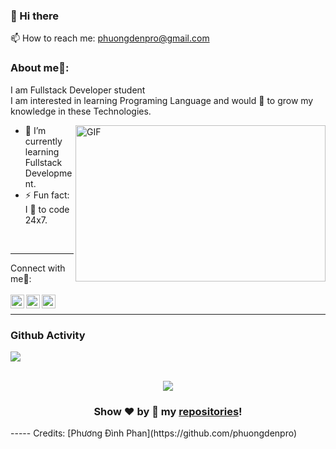 ### 👋 Hi there 
📫 How to reach me: phuongdenpro@gmail.com


### About me🧑:
I am Fullstack Developer student<br/>
I am interested in learning Programing Language and would 💖 to grow my knowledge in these Technologies.

<img align="right" alt="GIF" src="https://owaisnoor.info/blog/wp-content/uploads/2019/03/maxresdefault.jpg" width="400" height="250" />

- 🌱 I’m currently learning Fullstack Development.
- ⚡ Fun fact: I 💖 to code 24x7.

<br/>

---
<summary> Connect with me🤝: </summary>  

<br/>

<a href="https://github.com/phuongdenpro">
  <img align="left" alt="phuongdenpro's Github" width="22px" src="https://upload.wikimedia.org/wikipedia/commons/thumb/a/ae/Github-desktop-logo-symbol.svg/1024px-Github-desktop-logo-symbol.svg.png" />
</a>

<a href="https://www.instagram.com/phuongdinhphan/">
  <img align="left" alt="phuongdenpro's Instagram" width="22px" src="https://upload.wikimedia.org/wikipedia/commons/thumb/a/a5/Instagram_icon.png/600px-Instagram_icon.png" />
</a>

<a href="https://www.facebook.com/phuongdenpro">
  <img align="left" alt="phuongdenpro's Facebook" width="22px" src="https://facebookbrand.com/wp-content/uploads/2019/04/f_logo_RGB-Hex-Blue_512.png?w=512&h=512" />
</a>

<br/>

---

### Github Activity 

<div>

<a href="https://github.com/phuongdenpro">
  <img align="center" src="https://github-readme-stats.vercel.app/api?username=phuongdenpro&theme=tokyonight" />
</a>

<br/>
<br/>

</div>                                                                                                                 

<div align="center">
  
  ![](https://komarev.com/ghpvc/?username=phuongdenpro&color=green)
  

### Show ❤️ by 🌟 my [repositories](https://github.com/phuongdenpro?tab=repositories)!

</div>
-----
Credits: [Phương Đình Phan](https://github.com/phuongdenpro)


